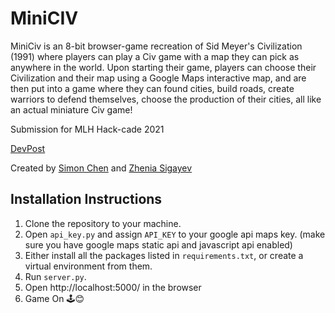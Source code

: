 # MiniCIV

MiniCiv is an 8-bit browser-game recreation of Sid Meyer's Civilization (1991) where players can play a Civ game with a map they can pick as anywhere in the world. Upon starting their game, players can choose their Civilization and their map using a Google Maps interactive map, and are then put into a game where they can found cities, build roads, create warriors to defend themselves, choose the production of their cities, all like an actual miniature Civ game!

Submission for MLH Hack-cade 2021

[DevPost](https://devpost.com/software/miniciv)
 
Created by [Simon Chen](https://github.com/SimonChenWasTaken) and  [Zhenia Sigayev](https://github.com/zheniasigayev)

## Installation Instructions

1. Clone the repository to your machine.
1. Open `api_key.py` and assign `API_KEY` to your google api maps key. (make sure you have google maps static api and javascript api enabled)
1. Either install all the packages listed in `requirements.txt`, or create a virtual environment from them.
1. Run `server.py`.
1. Open http://localhost:5000/ in the browser 
1. Game On 🕹️😊

